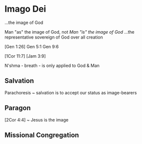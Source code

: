 # Imago Dei
...the image of God

Man "as" the image of God, not _Man "is" the image of God_
...the representative sovereign of God over all creation


[Gen 1:26]
Gen 5:1
Gen 9:6

[1Cor 11:7]
[Jam 3:9]


N'shma - breath - is only applied to God & Man

## Salvation

Parachoresis ~ salvation is to accept our status as image-bearers



## Paragon

[2Cor 4:4] ~ Jesus is the image


## Missional Congregation

